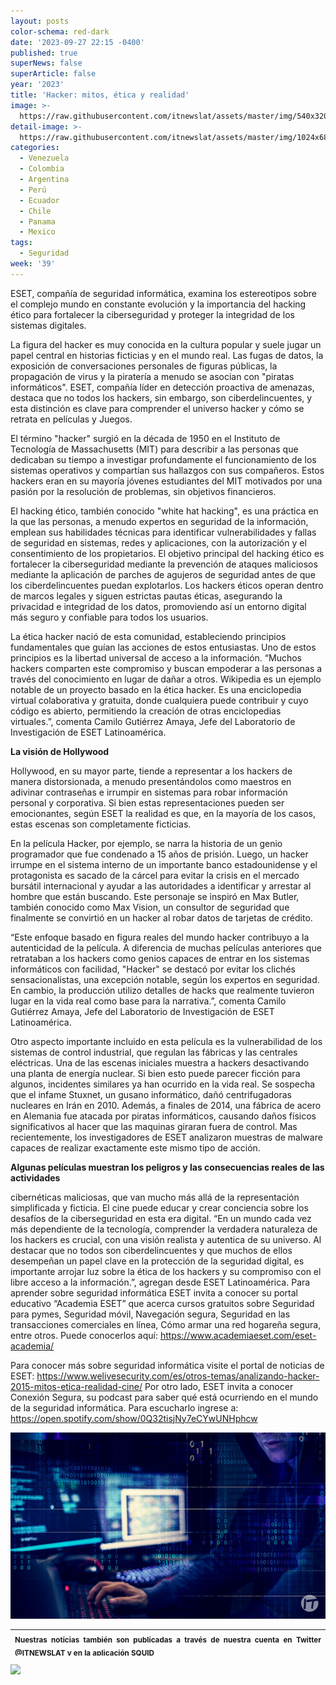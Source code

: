 ```yaml
---
layout: posts
color-schema: red-dark
date: '2023-09-27 22:15 -0400'
published: true
superNews: false
superArticle: false
year: '2023'
title: 'Hacker: mitos, ética y realidad'
image: >-
  https://raw.githubusercontent.com/itnewslat/assets/master/img/540x320/hacker-codigo-p.jpg
detail-image: >-
  https://raw.githubusercontent.com/itnewslat/assets/master/img/1024x680/hacker-codigo-g.jpg
categories:
  - Venezuela
  - Colombia
  - Argentina
  - Perú
  - Ecuador
  - Chile
  - Panama
  - Mexico
tags:
  - Seguridad
week: '39'
---
```

ESET, compañía de seguridad informática, examina los estereotipos sobre el complejo mundo en constante evolución y la importancia del hacking ético para fortalecer la ciberseguridad y proteger la integridad de los sistemas digitales.

La figura del hacker es muy conocida en la cultura popular y suele jugar un papel central en historias ficticias y en el mundo real. Las fugas de datos, la exposición de conversaciones personales de figuras públicas, la propagación de virus y la piratería a menudo se asocian con "piratas informáticos". ESET, compañía líder en detección proactiva de amenazas, destaca que no todos los hackers, sin embargo, son ciberdelincuentes, y esta distinción es clave para comprender el universo hacker y cómo se retrata en películas y Juegos.

El término "hacker" surgió en la década de 1950 en el Instituto de Tecnología de Massachusetts (MIT) para describir a las personas que dedicaban su tiempo a investigar profundamente el funcionamiento de los sistemas operativos y compartían sus hallazgos con sus compañeros. Estos hackers eran en su mayoría jóvenes estudiantes del MIT motivados por una pasión por la resolución de problemas, sin objetivos financieros.

El hacking ético, también conocido "white hat hacking", es una práctica en la que las personas, a menudo expertos en seguridad de la información, emplean sus habilidades técnicas para identificar vulnerabilidades y fallas de seguridad en sistemas, redes y aplicaciones, con la autorización y el consentimiento de los propietarios. El objetivo principal del hacking ético es fortalecer la ciberseguridad mediante la prevención de ataques maliciosos mediante la aplicación de parches de agujeros de seguridad antes de que los ciberdelincuentes puedan explotarlos. Los hackers éticos operan dentro de marcos legales y siguen estrictas pautas éticas, asegurando la privacidad e integridad de los datos, promoviendo así un entorno digital más seguro y confiable para todos los usuarios.

La ética hacker nació de esta comunidad, estableciendo principios fundamentales que guían las acciones de estos entusiastas. Uno de estos principios es la libertad universal de acceso a la información. “Muchos hackers comparten este compromiso y buscan empoderar a las personas a través del conocimiento en lugar de dañar a otros. Wikipedia es un ejemplo notable de un proyecto basado en la ética hacker. Es una enciclopedia virtual colaborativa y gratuita, donde cualquiera puede contribuir y cuyo código es abierto, permitiendo la creación de otras enciclopedias virtuales.”, comenta Camilo Gutiérrez Amaya, Jefe del Laboratorio de Investigación de ESET Latinoamérica.

**La visión de Hollywood**

Hollywood, en su mayor parte, tiende a representar a los hackers de manera distorsionada, a menudo presentándolos como maestros en adivinar contraseñas e irrumpir en sistemas para robar información personal y corporativa. Si bien estas representaciones pueden ser emocionantes, según ESET la realidad es que, en la mayoría de los casos, estas escenas son completamente ficticias.

En la película Hacker, por ejemplo, se narra la historia de un genio programador que fue condenado a 15 años de prisión. Luego, un hacker irrumpe en el sistema interno de un importante banco estadounidense y el protagonista es sacado de la cárcel para evitar la crisis en el mercado bursátil internacional y ayudar a las autoridades a identificar y arrestar al hombre que están buscando. Este personaje se inspiró en Max Butler, también conocido como Max Vision, un consultor de seguridad que finalmente se convirtió en un hacker al robar datos de tarjetas de crédito.

“Este enfoque basado en figura reales del mundo hacker contribuyo a la autenticidad de la película. A diferencia de muchas películas anteriores que retrataban a los hackers como genios capaces de entrar en los sistemas informáticos con facilidad, "Hacker" se destacó por evitar los clichés sensacionalistas, una excepción notable, según los expertos en seguridad. En cambio, la producción utilizo detalles de hacks que realmente tuvieron lugar en la vida real como base para la narrativa.”, comenta Camilo Gutiérrez Amaya, Jefe del Laboratorio de Investigación de ESET Latinoamérica.

Otro aspecto importante incluido en esta película es la vulnerabilidad de los sistemas de control industrial, que regulan las fábricas y las centrales eléctricas. Una de las escenas iniciales muestra a hackers desactivando una planta de energía nuclear. Si bien esto puede parecer ficción para algunos, incidentes similares ya han ocurrido en la vida real. Se sospecha que el infame Stuxnet, un gusano informático, dañó centrifugadoras nucleares en Irán en 2010. Además, a finales de 2014, una fábrica de acero en Alemania fue atacada por piratas informáticos, causando daños físicos significativos al hacer que las maquinas giraran fuera de control. Mas recientemente, los investigadores de ESET analizaron muestras de malware capaces de realizar exactamente este mismo tipo de acción.

**Algunas películas muestran los peligros y las consecuencias reales de las actividades**

cibernéticas maliciosas, que van mucho más allá de la representación simplificada y ficticia. El cine puede educar y crear conciencia sobre los desafíos de la ciberseguridad en esta era digital. “En un mundo cada vez más dependiente de la tecnología, comprender la verdadera naturaleza de los hackers es crucial, con una visión realista y autentica de su universo. Al destacar que no todos son ciberdelincuentes y que muchos de ellos desempeñan un papel clave en la protección de la seguridad digital, es importante arrojar luz sobre la ética de los hackers y su compromiso con el libre acceso a la información.”, agregan desde ESET Latinoamérica. Para aprender sobre seguridad informática ESET invita a conocer su portal educativo “Academia ESET” que acerca cursos gratuitos sobre Seguridad para pymes, Seguridad móvil, Navegación segura, Seguridad en las transacciones comerciales en línea, Cómo armar una red hogareña segura, entre otros. Puede conocerlos aquí: https://www.academiaeset.com/eset-academia/

Para conocer más sobre seguridad informática visite el portal de noticias de ESET: https://www.welivesecurity.com/es/otros-temas/analizando-hacker-2015-mitos-etica-realidad-cine/ Por otro lado, ESET invita a conocer Conexión Segura, su podcast para saber qué está ocurriendo en el mundo de la seguridad informática. Para escucharlo ingrese a: https://open.spotify.com/show/0Q32tisjNy7eCYwUNHphcw

![](https://raw.githubusercontent.com/itnewslat/assets/master/img/540x320/hacker-codigo-p.jpg)

<table style="height: 42px;" width="569">
<tbody>
<tr>
<td style="text-align: justify;"><sub><strong>Nuestras noticias también son publicadas a través de nuestra cuenta en Twitter <a href="https://twitter.com/itnewslat?lang=es">@ITNEWSLAT</a> y en la aplicación <a href="https://squidapp.co/en/">SQUID</a></strong></sub></td>
</tr>
</tbody>
</table>

<img src="https://tracker.metricool.com/c3po.jpg?hash=56f88a41e39ab42c063cc51676587a04"/>